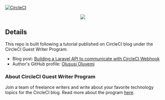 [![CircleCI](https://circleci.com/gh/CIRCLECI-GWP/laravel-api-for-circleci-webhook/tree/main.svg?style=svg)](https://circleci.com/gh/CIRCLECI-GWP/laravel-api-for-circleci-webhook/tree/main)

<p align="center"><img src="https://avatars3.githubusercontent.com/u/59034516"></p>

## Details

This repo is built following a tutorial published on CircleCI blog under the CircleCI Guest Writer Program.

- Blog post: [Building a Laravel API to communicate with CircleCI Webhook][blog]
- Author's GitHub profile: [Olususi Oluyemi][author]

### About CircleCI Guest Writer Program

Join a team of freelance writers and write about your favorite technology topics for the CircleCI blog. Read more about the program [here][gwp-program].

[blog]: <add_link>
[author]: https://github.com/yemiwebby

[gwp-program]: https://circle.ci/3ahQxfu
